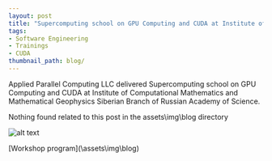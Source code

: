 ```yaml
---
layout: post
title: "Supercomputing school on GPU Computing and CUDA at Institute of Computational Mathematics and Mathematical Geophysics Siberian Branch of Russian Academy of Science"
tags:
- Software Engineering
- Trainings
- CUDA
thumbnail_path: blog/
---
```


Applied Parallel Computing LLC delivered Supercomputing school on GPU Computing and CUDA at Institute of Computational Mathematics and Mathematical Geophysics Siberian Branch of Russian Academy of Science.

Nothing found related to this post in the assets\img\blog directory

![alt text](\assets\img\blog\ "Logo Title Text 1")

[Workshop program](\assets\img\blog\)